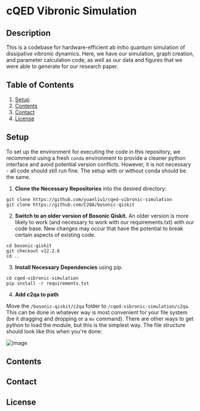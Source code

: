 # cQED Vibronic Simulation
## Description
This is a codebase for hardware-efficient ab initio quantum simulation of dissipative vibronic dynamics. Here, we have our simulation, graph creation, and parameter calculation code, as well as our data and figures that we were able to generate for our research paper. 

## Table of Contents

1. [Setup](#setup)
2. [Contents](#contents)
3. [Contact](#contact)
4. [License](#license)


## Setup <a name="setup"></a>
To set up the environment for executing the code in this repository, we recommend using a fresh `conda` environment to provide a cleaner python interface and avoid potential version conflicts. However, it is not necessary - all code should still run fine. The setup with or without conda should be the same. 

1. **Clone the Necessary Repositories** into the desired directory:
```
git clone https://github.com/yuanliu1/cqed-vibronic-simulation
git clone https://github.com/C2QA/bosonic-qiskit
```
2. **Switch to an older version of Bosonic Qiskit.** An older version is more likely to work (and necessary to work with our requirements.txt) with our code base. New changes may occur that have the potential to break certain aspects of existing code.
```
cd bosonic-qiskit
git checkout v12.2.6
cd ..
```
3. **Install Necessary Dependencies** using pip.
```
cd cqed-vibronic-simulation
pip install -r requirements.txt
```
4. **Add c2qa to path**

Move the `/bosonic-qiskit/c2qa` folder to `/cqed-vibronic-simulation/c2qa`. This can be done in whatever way is most convenient for your file system (be it dragging and dropping or a `mv` command). There are other ways to get python to load the module, but this is the simplest way. The file structure should look like this when you're done:

![image](https://github.com/user-attachments/assets/1e89b7b7-aabb-4718-8d04-03a06ef228f6)

## Contents <a name="contents"></a>


## Contact <a name="contact"></a>

## License <a name="license"></a>
